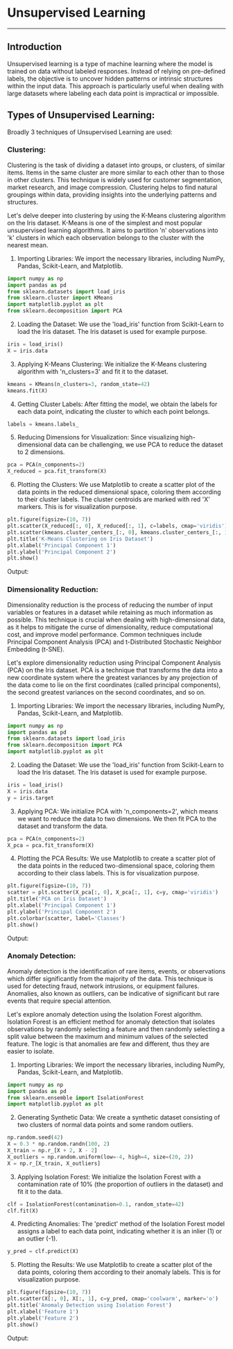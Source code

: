 # Unsupervised Learning

---

## Introduction

Unsupervised learning is a type of machine learning where the model is trained on data without labeled responses. Instead of relying on pre-defined labels, the objective is to uncover hidden patterns or intrinsic structures within the input data. This approach is particularly useful when dealing with large datasets where labeling each data point is impractical or impossible.

## Types of Unsupervised Learning:

Broadly 3 techniques of Unsupervised Learning are used:

### Clustering:

Clustering is the task of dividing a dataset into groups, or clusters, of similar items. Items in the same cluster are more similar to each other than to those in other clusters. This technique is widely used for customer segmentation, market research, and image compression. Clustering helps to find natural groupings within data, providing insights into the underlying patterns and structures.

Let's delve deeper into clustering by using the K-Means clustering algorithm on the Iris dataset. K-Means is one of the simplest and most popular unsupervised learning algorithms. It aims to partition 'n' observations into 'k' clusters in which each observation belongs to the cluster with the nearest mean.

1. Importing Libraries: We import the necessary libraries, including NumPy, Pandas, Scikit-Learn, and Matplotlib.
```python
import numpy as np
import pandas as pd
from sklearn.datasets import load_iris
from sklearn.cluster import KMeans
import matplotlib.pyplot as plt
from sklearn.decomposition import PCA
```
2. Loading the Dataset: We use the 'load_iris' function from Scikit-Learn to load the Iris dataset. The Iris dataset is used for example purpose.
```python
iris = load_iris()
X = iris.data
```
3. Applying K-Means Clustering: We initialize the K-Means clustering algorithm with 'n_clusters=3' and fit it to the dataset.
```python
kmeans = KMeans(n_clusters=3, random_state=42)
kmeans.fit(X)
```
4. Getting Cluster Labels: After fitting the model, we obtain the labels for each data point, indicating the cluster to which each point belongs.
```python
labels = kmeans.labels_
```
5. Reducing Dimensions for Visualization: Since visualizing high-dimensional data can be challenging, we use PCA to reduce the dataset to 2 dimensions.
```python
pca = PCA(n_components=2)
X_reduced = pca.fit_transform(X)
```
6. Plotting the Clusters: We use Matplotlib to create a scatter plot of the data points in the reduced dimensional space, coloring them according to their cluster labels. The cluster centroids are marked with red 'X' markers. This is for visualization purpose.
```python
plt.figure(figsize=(10, 7))
plt.scatter(X_reduced[:, 0], X_reduced[:, 1], c=labels, cmap='viridis')
plt.scatter(kmeans.cluster_centers_[:, 0], kmeans.cluster_centers_[:, 1], s=300, c='red', marker='X')
plt.title('K-Means Clustering on Iris Dataset')
plt.xlabel('Principal Component 1')
plt.ylabel('Principal Component 2')
plt.show()
```
Output:

### Dimensionality Reduction:

Dimensionality reduction is the process of reducing the number of input variables or features in a dataset while retaining as much information as possible. This technique is crucial when dealing with high-dimensional data, as it helps to mitigate the curse of dimensionality, reduce computational cost, and improve model performance. Common techniques include Principal Component Analysis (PCA) and t-Distributed Stochastic Neighbor Embedding (t-SNE).

Let's explore dimensionality reduction using Principal Component Analysis (PCA) on the Iris dataset. PCA is a technique that transforms the data into a new coordinate system where the greatest variances by any projection of the data come to lie on the first coordinates (called principal components), the second greatest variances on the second coordinates, and so on.

1. Importing Libraries: We import the necessary libraries, including NumPy, Pandas, Scikit-Learn, and Matplotlib.
```python
import numpy as np
import pandas as pd
from sklearn.datasets import load_iris
from sklearn.decomposition import PCA
import matplotlib.pyplot as plt
```
2. Loading the Dataset: We use the 'load_iris' function from Scikit-Learn to load the Iris dataset. The Iris dataset is used for example purpose.
```python
iris = load_iris()
X = iris.data
y = iris.target
```
3. Applying PCA: We initialize PCA with 'n_components=2', which means we want to reduce the data to two dimensions. We then fit PCA to the dataset and transform the data.
```python
pca = PCA(n_components=2)
X_pca = pca.fit_transform(X)
```
4. Plotting the PCA Results: We use Matplotlib to create a scatter plot of the data points in the reduced two-dimensional space, coloring them according to their class labels. This is for visualization purpose.
```python
plt.figure(figsize=(10, 7))
scatter = plt.scatter(X_pca[:, 0], X_pca[:, 1], c=y, cmap='viridis')
plt.title('PCA on Iris Dataset')
plt.xlabel('Principal Component 1')
plt.ylabel('Principal Component 2')
plt.colorbar(scatter, label='Classes')
plt.show()
```
Output:

### Anomaly Detection:

Anomaly detection is the identification of rare items, events, or observations which differ significantly from the majority of the data. This technique is used for detecting fraud, network intrusions, or equipment failures. Anomalies, also known as outliers, can be indicative of significant but rare events that require special attention.

Let's explore anomaly detection using the Isolation Forest algorithm. Isolation Forest is an efficient method for anomaly detection that isolates observations by randomly selecting a feature and then randomly selecting a split value between the maximum and minimum values of the selected feature. The logic is that anomalies are few and different, thus they are easier to isolate.

1. Importing Libraries: We import the necessary libraries, including NumPy, Pandas, Scikit-Learn, and Matplotlib.
```python
import numpy as np
import pandas as pd
from sklearn.ensemble import IsolationForest
import matplotlib.pyplot as plt
```
2. Generating Synthetic Data: We create a synthetic dataset consisting of two clusters of normal data points and some random outliers.
```python
np.random.seed(42)
X = 0.3 * np.random.randn(100, 2)
X_train = np.r_[X + 2, X - 2]
X_outliers = np.random.uniform(low=-4, high=4, size=(20, 2))
X = np.r_[X_train, X_outliers]
```
3. Applying Isolation Forest: We initialize the Isolation Forest with a contamination rate of 10% (the proportion of outliers in the dataset) and fit it to the data.
```python
clf = IsolationForest(contamination=0.1, random_state=42)
clf.fit(X)
```
4. Predicting Anomalies: The 'predict' method of the Isolation Forest model assigns a label to each data point, indicating whether it is an inlier (1) or an outlier (-1).
```python
y_pred = clf.predict(X)
```
5. Plotting the Results: We use Matplotlib to create a scatter plot of the data points, coloring them according to their anomaly labels. This is for visualization purpose.
```python
plt.figure(figsize=(10, 7))
plt.scatter(X[:, 0], X[:, 1], c=y_pred, cmap='coolwarm', marker='o')
plt.title('Anomaly Detection using Isolation Forest')
plt.xlabel('Feature 1')
plt.ylabel('Feature 2')
plt.show()
```
Output:
